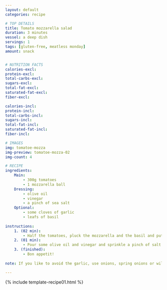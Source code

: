 ```yaml
---
layout: default
categories: recipe

# TOP DETAILS
title: Tomato mozzarella salad
duration: 3 minutes
vessel: a deep dish
servings: 1
tags: [gluten-free, meatless monday]
amount: snack


# NUTRITION FACTS
calories-excl: 
protein-excl: 
total-carbs-excl: 
sugars-excl: 
total-fat-excl:
saturated-fat-excl: 
fiber-excl: 

calories-incl: 
protein-incl: 
total-carbs-incl: 
sugars-incl: 
total-fat-incl:
saturated-fat-incl: 
fiber-incl: 

# IMAGES
img: tomatoe-mozza
img-preview: tomatoe-mozza-02
img-count: 4

# RECIPE
ingredients:
    Main:
        - 300g tomatoes
        - 1 mozzarella ball
    Dressing:
        - olive oil
        - vinegar
        - a pinch of sea salt
    Optional:
        - some cloves of garlic
        - leafs of basil
        
instructions:
    1. (02 min): 
        - Half the tomatoes, pluck the mozzarella and the basil and put the ingredients into a bowl or a deep dish.
    2. (01 min): 
        - Pour some olive oil and vinegar and sprinkle a pinch of salt over it.
    3. (finished): 
        - Bon appetit!
  
note: If you like to avoid the garlic, use onions, spring onions or wild garlic instead. 

---
```

<!--more-->

{% include template-recipe01.html %}


